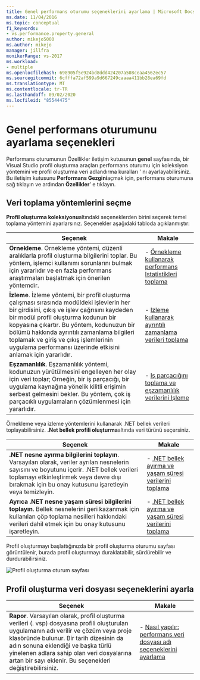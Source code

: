 ```yaml
---
title: Genel performans oturumu seçeneklerini ayarlama | Microsoft Docs
ms.date: 11/04/2016
ms.topic: conceptual
f1_keywords:
- vs.performance.property.general
author: mikejo5000
ms.author: mikejo
manager: jillfra
monikerRange: vs-2017
ms.workload:
- multiple
ms.openlocfilehash: 698905f5e924bd8ddd424207a508ceaa4562ec57
ms.sourcegitcommit: 6cfffa72af599a9d667249caaaa411bb28ea69fd
ms.translationtype: MT
ms.contentlocale: tr-TR
ms.lasthandoff: 09/02/2020
ms.locfileid: "85544475"
---
```

# <a name="set-general-performance-session-options"></a>Genel performans oturumunu ayarlama seçenekleri

Performans oturumunun Özellikler iletişim kutusunun **genel** sayfasında, bir Visual Studio profil oluşturma araçları performans oturumu için koleksiyon yöntemini ve profil oluşturma veri adlandırma kuralları ' nı ayarlayabilirsiniz. Bu iletişim kutusunu **Performans Gezgini**açmak için, performans oturumuna sağ tıklayın ve ardından **Özellikler**' e tıklayın.

## <a name="choosing-data-collection-methods"></a>Veri toplama yöntemlerini seçme

**Profil oluşturma koleksiyonu**altındaki seçeneklerden birini seçerek temel toplama yöntemini ayarlarsınız. Seçenekler aşağıdaki tabloda açıklanmıştır:

|Seçenek|Makale|
|-|-|
|**Örnekleme**. Örnekleme yöntemi, düzenli aralıklarla profil oluşturma bilgilerini toplar. Bu yöntem, işlemci kullanımı sorunlarını bulmak için yararlıdır ve en fazla performans araştırmaları başlatmak için önerilen yöntemdir.|- [Örnekleme kullanarak performans Istatistikleri toplama](../profiling/collecting-performance-statistics-by-using-sampling.md)|
|**İzleme**. İzleme yöntemi, bir profil oluşturma çalışması sırasında modüldeki işlevlerin her bir girdisini, çıkış ve işlev çağrısını kaydeden bir modül profil oluşturma kodunun bir kopyasına çıkartır. Bu yöntem, kodunuzun bir bölümü hakkında ayrıntılı zamanlama bilgileri toplamak ve giriş ve çıkış işlemlerinin uygulama performansı üzerinde etkisini anlamak için yararlıdır.|- [Izleme kullanarak ayrıntılı zamanlama verileri toplama](../profiling/collecting-detailed-timing-data-by-using-instrumentation.md)|
|**Eşzamanlılık**. Eşzamanlılık yöntemi, kodunuzun yürütülmesini engelleyen her olay için veri toplar; Örneğin, bir iş parçacığı, bir uygulama kaynağına yönelik kilitli erişimin serbest gelmesini bekler. Bu yöntem, çok iş parçacıklı uygulamaların çözümlenmesi için yararlıdır.|- [Iş parçacığını toplama ve eşzamanlılık verilerini Işleme](../profiling/collecting-thread-and-process-concurrency-data.md)|

 Örnekleme veya izleme yöntemlerini kullanarak .NET bellek verileri toplayabilirsiniz. **.Net bellek profili oluşturma**altında veri türünü seçersiniz.

|Seçenek|Makale|
|-|-|
|**.NET nesne ayırma bilgilerini toplayın**. Varsayılan olarak, veriler ayrılan nesnelerin sayısını ve boyutunu içerir. .NET bellek verileri toplamayı etkinleştirmek veya devre dışı bırakmak için bu onay kutusunu işaretleyin veya temizleyin. |- [.NET bellek ayırma ve yaşam süresi verilerini toplama](../profiling/collecting-dotnet-memory-allocation-and-lifetime-data.md)|
|**Ayrıca .NET nesne yaşam süresi bilgilerini toplayın**. Bellek nesnelerini geri kazanmak için kullanılan çöp toplama nesilleri hakkındaki verileri dahil etmek için bu onay kutusunu işaretleyin.|- [.NET bellek ayırma ve yaşam süresi verilerini toplama](../profiling/collecting-dotnet-memory-allocation-and-lifetime-data.md) |

 Profil oluşturmayı başlattığınızda bir profil oluşturma oturumu sayfası görüntülenir, burada profil oluşturmayı duraklatabilir, sürdürebilir ve durdurabilirsiniz.

 ![Profil oluşturma oturum sayfası](../profiling/media/prof_profilingsessionpage.png "PROF_ProfilingSessionPage")

## <a name="set-profiling-data-file-options"></a>Profil oluşturma veri dosyası seçeneklerini ayarla

|Seçenek|Makale|
|-|-|
|**Rapor**. Varsayılan olarak, profil oluşturma verileri (. vsp) dosyasına profili oluşturulan uygulamanın adı verilir ve çözüm veya proje klasöründe bulunur. Bir tarih dizesinin da adın sonuna eklendiği ve başka türlü yinelenen adlara sahip olan veri dosyalarına artan bir sayı eklenir. Bu seçenekleri değiştirebilirsiniz.|- [Nasıl yapılır: performans veri dosyası adı seçeneklerini ayarlama](../profiling/how-to-set-performance-data-file-name-options.md)|

